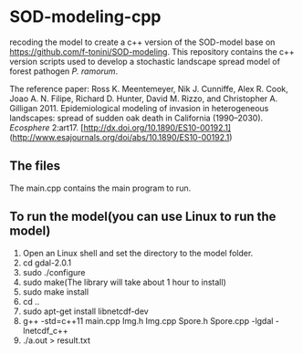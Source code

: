 # SOD-modeling-cpp
recoding the model to create a c++ version of the SOD-model base on https://github.com/f-tonini/SOD-modeling.
This repository contains the c++ version scripts used to develop a stochastic landscape spread model of forest pathogen *P. ramorum*.

The reference paper: Ross K. Meentemeyer, Nik J. Cunniffe, Alex R. Cook, Joao A. N. Filipe, Richard D. Hunter, David M. Rizzo, and Christopher A. Gilligan 2011. Epidemiological modeling of invasion in heterogeneous landscapes: spread of sudden oak death in California (1990–2030). *Ecosphere* 2:art17. [http://dx.doi.org/10.1890/ES10-00192.1] (http://www.esajournals.org/doi/abs/10.1890/ES10-00192.1) 

## The files
The main.cpp contains the main program to run.

## To run the model(you can use Linux to run the model)
1.  Open an Linux shell and set the directory to the model folder.
2.  cd gdal-2.0.1
3.  sudo ./configure
4.  sudo make(The library will take about 1 hour to install)
5.  sudo make install
5.  cd ..
6.  sudo apt-get install libnetcdf-dev
7.  g++ -std=c++11 main.cpp Img.h Img.cpp Spore.h Spore.cpp -lgdal -lnetcdf_c++
8.  ./a.out > result.txt

